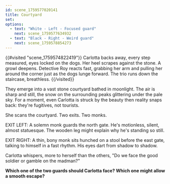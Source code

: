 ```yaml
---
id: scene_1759577020141
title: Courtyard
set:
options:
  - text: "White - Left - Focused guard"
    next: scene_1759577634932
  - text: "Black - Right - Weird guard"
    next: scene_1759578854273
---
```


{{#visited "scene_1759574822419"}}
Carlotta backs away, every step measured, eyes locked on the dogs.
Her heel scrapes against the stone. A growl deepens.
Detective Roy reacts fast, grabbing her arm and pulling her around the corner just as the dogs lunge forward.
The trio runs down the staircase, breathless.
{{/visited}}

They emerge into a vast stone courtyard bathed in moonlight.
The air is sharp and still, the snow on the surrounding peaks glittering under the pale sky.
For a moment, even Carlotta is struck by the beauty then reality snaps back: they're fugitives, not tourists.

She scans the courtyard. Two exits. Two monks.

EXIT LEFT: A solemn monk guards the north gate. He's motionless, silent, almost statuesque. The wooden leg might explain why he's standing so still.

EXIT RIGHT: A thin, bony monk sits hunched on a stool before the east gate, talking to himself in a fast rhythm. His eyes dart from shadow to shadow.

Carlotta whispers, more to herself than the others,
"Do we face the good soldier or gamble on the madman?"

**Which one of the two guards should Carlotta face? Which one might allow a smooth escape?**
